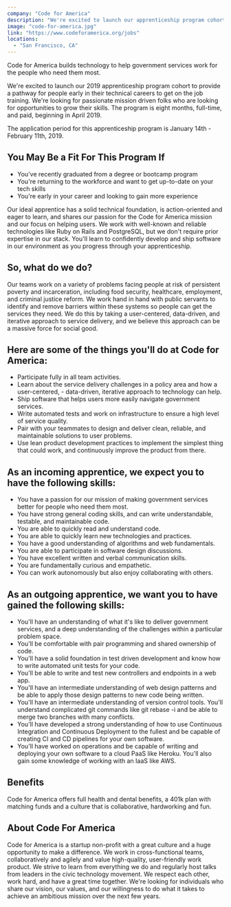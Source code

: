 ```yaml
---
company: "Code for America"
description: "We're excited to launch our apprenticeship program cohort to provide a pathway for people early in their technical careers to get on the job training."
image: "code-for-america.jpg"
link: "https://www.codeforamerica.org/jobs"
locations:
  - "San Francisco, CA"
---
```


Code for America builds technology to help government services work for the people who need them most.

We're excited to launch our 2019 apprenticeship program cohort to provide a pathway for people early in their technical careers to get on the job training. We're looking for passionate mission driven folks who are looking for opportunities to grow their skills. The program is eight months, full-time, and paid, beginning in April 2019.

The application period for this apprenticeship program is January 14th - February 11th, 2019.

## You May Be a Fit For This Program If

- You've recently graduated from a degree or bootcamp program
- You're returning to the workforce and want to get up-to-date on your tech skills
- You're early in your career and looking to gain more experience

Our ideal apprentice has a solid technical foundation, is action-oriented and eager to learn, and shares our passion for the Code for America mission and our focus on helping users. We work with well-known and reliable technologies like Ruby on Rails and PostgreSQL, but we don't require prior expertise in our stack. You'll learn to confidently develop and ship software in our environment as you progress through your apprenticeship.

## So, what do we do?

Our teams work on a variety of problems facing people at risk of persistent poverty and incarceration, including food security, healthcare, employment, and criminal justice reform. We work hand in hand with public servants to identify and remove barriers within these systems so people can get the services they need. We do this by taking a user-centered, data-driven, and iterative approach to service delivery, and we believe this approach can be a massive force for social good.

## Here are some of the things you'll do at Code for America:

- Participate fully in all team activities.
- Learn about the service delivery challenges in a policy area and how a user-centered, - data-driven, iterative approach to technology can help.
- Ship software that helps users more easily navigate government services.
- Write automated tests and work on infrastructure to ensure a high level of service quality.
- Pair with your teammates to design and deliver clean, reliable, and maintainable solutions to user problems.
- Use lean product development practices to implement the simplest thing that could work, and continuously improve the product from there.

## As an incoming apprentice, we expect you to have the following skills:

- You have a passion for our mission of making government services better for people who need them most.
- You have strong general coding skills, and can write understandable, testable, and maintainable code.
- You are able to quickly read and understand code.
- You are able to quickly learn new technologies and practices.
- You have a good understanding of algorithms and web fundamentals.
- You are able to participate in software design discussions.
- You have excellent written and verbal communication skills.
- You are fundamentally curious and empathetic.
- You can work autonomously but also enjoy collaborating with others.

## As an outgoing apprentice, we want you to have gained the following skills:

- You'll have an understanding of what it's like to deliver government services, and a deep understanding of the challenges within a particular problem space.
- You'll be comfortable with pair programming and shared ownership of code.
- You'll have a solid foundation in test driven development and know how to write automated unit tests for your code.
- You'll be able to write and test new controllers and endpoints in a web app.
- You'll have an intermediate understanding of web design patterns and be able to apply those design patterns to new code being written.
- You'll have an intermediate understanding of version control tools. You'll understand complicated git commands like git rebase -i and be able to merge two branches with many conflicts.
- You'll have developed a strong understanding of how to use Continuous Integration and Continuous Deployment to the fullest and be capable of creating CI and CD pipelines for your own software.
- You'll have worked on operations and be capable of writing and deploying your own software to a cloud PaaS like Heroku. You'll also gain some knowledge of working with an IaaS like AWS.

## Benefits

Code for America offers full health and dental benefits, a 401k plan with matching funds and a culture that is collaborative, hardworking and fun.

## About Code For America

Code for America is a startup non-profit with a great culture and a huge opportunity to make a difference. We work in cross-functional teams, collaboratively and agilely and value high-quality, user-friendly work product. We strive to learn from everything we do and regularly host talks from leaders in the civic technology movement. We respect each other, work hard, and have a great time together. We're looking for individuals who share our vision, our values, and our willingness to do what it takes to achieve an ambitious mission over the next few years.
